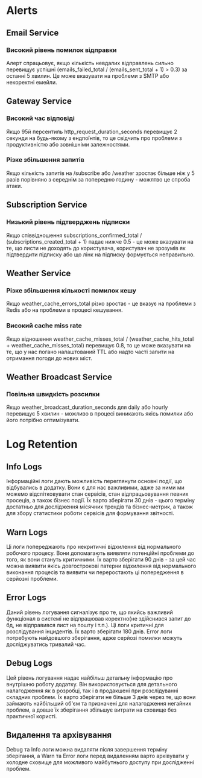 # Alerts

## Email Service

### Високий рівень помилок відправки

Алерт спрацьовує, якщо кількість невдалих відправлень сильно перевищує успішні (emails_failed_total / (emails_sent_total + 1) > 0.3) за останні 5 хвилин.
Це може вказувати на проблеми з SMTP або некоректні емейли.

## Gateway Service

### Високий час відповіді

Якщо 95й персентиль http_request_duration_seconds перевищує 2 секунди на будь-якому з ендпоїнтів, то це свідчить про проблеми з продуктивністю або зовнішніми залежностями.

### Різке збільшення запитів

Якщо кількість запитів на /subscribe або /weather зростає більше ніж у 5 разів порівняно з середнім за попередню годину - можлтво це спроба атаки.



## Subscription Service

### Низький рівень підтверджень підписки

Якщо співвідношення subscriptions_confirmed_total / (subscriptions_created_total + 1) падає нижче 0.5 - це може вказувати на те, що листи не доходять до користувача, користувач не зрозумів як підтвердити підписку або що лінк на підписку формується неправильно.





## Weather Service

### Різке збільшення кількості помилок кешу

Якщо weather_cache_errors_total різко зростає - це вказує на проблеми з Redis або на проблеми в процесі кешування.

### Високий cache miss rate

Якщо відношення weather_cache_misses_total / (weather_cache_hits_total + weather_cache_misses_total) перевищує 0.8, то це може вказувати на те, що у нас погано налаштований TTL або надто часті запити на отримання погоди до нових міст.



## Weather Broadcast Service

### Повільна швидкість розсилки

Якщо weather_broadcast_duration_seconds для daily або hourly перевищує 5 хвилин - можливо в процесі виникають якісь помилки або його потрібно оптимізувати.






# Log Retention

## Info Logs

Інформаційні логи дають можливість переглянути основні події, що відбувались в додатку. Вони є для нас важливими, адже за ними ми можемо відслітковувати стан сервісів, стан відпрацьовування певних просеців, а також бізнес події. Їх варто зберігати 30 днів - цього терміну достатньо для дослідження місячних трендів та бізнес-метрик, а також для збору статистики роботи сервісів для формування звітності.

## Warn Logs

Ці логи попереджають про некритичні відхилення від нормального робочого процесу. Вони допомагають виявляти потенційні проблеми до того, як вони стануть критичними. Їх варто зберігати 90 днів - за цей час можна виявити якісь довгострокові патерни відхилення від нормального виконання процесів та виявити чи переростають ці попередження в серйозні проблеми.

## Error Logs

Даний рівень логування сигналізує про те, що якийсь важливий функціонал в системі не відпрацював коректно(не здійснився запит до бд, не відправився лист на пошту і т.п.). Ці логи критичні для розслідування інцидентів. Їх варто зберігати 180 днів. Error логи потребують найдовшого зберігання, адже серйозі помилки можуть досліджуватись тривалий час.

## Debug Logs

Цей рівень логування надає найбільш детальну інформацію про внутрішню роботу додатку. Він використовується для детального налагодження як в розробці, так і в продакшені при розслідуванні складних проблем. Їх варто зберігати не більше 3 днів через те, що вони займають найбільший об'єм та призначені для налагодження негайних проблем, а довше їх зберігання збільшує витрати на сховище без практичної користі.


## Видалення та архівування
Debug та Info логи можна видаляти після завершення терміну зберігання, а Warn та Error логи перед видаленням варто архівувати у холодне сховище для можливого майбутнього доступу при дослідженні проблем.